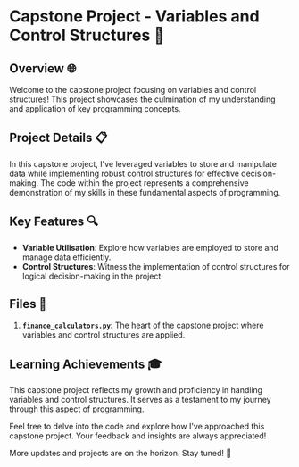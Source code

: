 # Capstone Project - Variables and Control Structures 🚀

## Overview 🌐

Welcome to the capstone project focusing on variables and control structures! This project showcases the culmination of my understanding and application of key programming concepts.

## Project Details 📋

In this capstone project, I've leveraged variables to store and manipulate data while implementing robust control structures for effective decision-making. The code within the project represents a comprehensive demonstration of my skills in these fundamental aspects of programming.

## Key Features 🔍

- **Variable Utilisation**: Explore how variables are employed to store and manage data efficiently.
- **Control Structures**: Witness the implementation of control structures for logical decision-making in the project.

## Files 📂

1. **`finance_calculators.py`**: The heart of the capstone project where variables and control structures are applied.

## Learning Achievements 🎓

This capstone project reflects my growth and proficiency in handling variables and control structures. It serves as a testament to my journey through this aspect of programming.

Feel free to delve into the code and explore how I've approached this capstone project. Your feedback and insights are always appreciated!

More updates and projects are on the horizon. Stay tuned! 🚀
